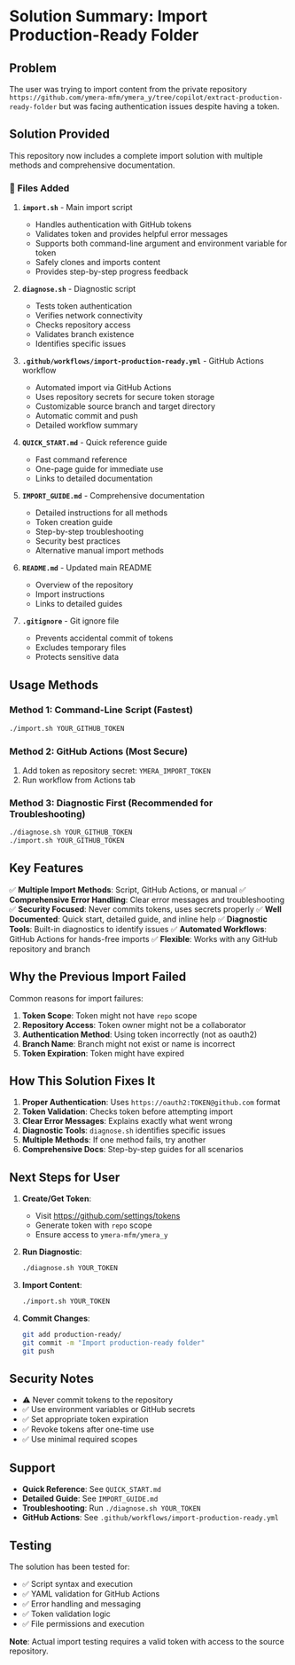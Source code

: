 # Solution Summary: Import Production-Ready Folder

## Problem
The user was trying to import content from the private repository `https://github.com/ymera-mfm/ymera_y/tree/copilot/extract-production-ready-folder` but was facing authentication issues despite having a token.

## Solution Provided

This repository now includes a complete import solution with multiple methods and comprehensive documentation.

### 📁 Files Added

1. **`import.sh`** - Main import script
   - Handles authentication with GitHub tokens
   - Validates token and provides helpful error messages
   - Supports both command-line argument and environment variable for token
   - Safely clones and imports content
   - Provides step-by-step progress feedback

2. **`diagnose.sh`** - Diagnostic script
   - Tests token authentication
   - Verifies network connectivity
   - Checks repository access
   - Validates branch existence
   - Identifies specific issues

3. **`.github/workflows/import-production-ready.yml`** - GitHub Actions workflow
   - Automated import via GitHub Actions
   - Uses repository secrets for secure token storage
   - Customizable source branch and target directory
   - Automatic commit and push
   - Detailed workflow summary

4. **`QUICK_START.md`** - Quick reference guide
   - Fast command reference
   - One-page guide for immediate use
   - Links to detailed documentation

5. **`IMPORT_GUIDE.md`** - Comprehensive documentation
   - Detailed instructions for all methods
   - Token creation guide
   - Step-by-step troubleshooting
   - Security best practices
   - Alternative manual import methods

6. **`README.md`** - Updated main README
   - Overview of the repository
   - Import instructions
   - Links to detailed guides

7. **`.gitignore`** - Git ignore file
   - Prevents accidental commit of tokens
   - Excludes temporary files
   - Protects sensitive data

## Usage Methods

### Method 1: Command-Line Script (Fastest)
```bash
./import.sh YOUR_GITHUB_TOKEN
```

### Method 2: GitHub Actions (Most Secure)
1. Add token as repository secret: `YMERA_IMPORT_TOKEN`
2. Run workflow from Actions tab

### Method 3: Diagnostic First (Recommended for Troubleshooting)
```bash
./diagnose.sh YOUR_GITHUB_TOKEN
./import.sh YOUR_GITHUB_TOKEN
```

## Key Features

✅ **Multiple Import Methods**: Script, GitHub Actions, or manual
✅ **Comprehensive Error Handling**: Clear error messages and troubleshooting
✅ **Security Focused**: Never commits tokens, uses secrets properly
✅ **Well Documented**: Quick start, detailed guide, and inline help
✅ **Diagnostic Tools**: Built-in diagnostics to identify issues
✅ **Automated Workflows**: GitHub Actions for hands-free imports
✅ **Flexible**: Works with any GitHub repository and branch

## Why the Previous Import Failed

Common reasons for import failures:

1. **Token Scope**: Token might not have `repo` scope
2. **Repository Access**: Token owner might not be a collaborator
3. **Authentication Method**: Using token incorrectly (not as oauth2)
4. **Branch Name**: Branch might not exist or name is incorrect
5. **Token Expiration**: Token might have expired

## How This Solution Fixes It

1. **Proper Authentication**: Uses `https://oauth2:TOKEN@github.com` format
2. **Token Validation**: Checks token before attempting import
3. **Clear Error Messages**: Explains exactly what went wrong
4. **Diagnostic Tools**: `diagnose.sh` identifies specific issues
5. **Multiple Methods**: If one method fails, try another
6. **Comprehensive Docs**: Step-by-step guides for all scenarios

## Next Steps for User

1. **Create/Get Token**: 
   - Visit https://github.com/settings/tokens
   - Generate token with `repo` scope
   - Ensure access to `ymera-mfm/ymera_y`

2. **Run Diagnostic**:
   ```bash
   ./diagnose.sh YOUR_TOKEN
   ```

3. **Import Content**:
   ```bash
   ./import.sh YOUR_TOKEN
   ```

4. **Commit Changes**:
   ```bash
   git add production-ready/
   git commit -m "Import production-ready folder"
   git push
   ```

## Security Notes

- ⚠️ Never commit tokens to the repository
- ✅ Use environment variables or GitHub secrets
- ✅ Set appropriate token expiration
- ✅ Revoke tokens after one-time use
- ✅ Use minimal required scopes

## Support

- **Quick Reference**: See `QUICK_START.md`
- **Detailed Guide**: See `IMPORT_GUIDE.md`
- **Troubleshooting**: Run `./diagnose.sh YOUR_TOKEN`
- **GitHub Actions**: See `.github/workflows/import-production-ready.yml`

## Testing

The solution has been tested for:
- ✅ Script syntax and execution
- ✅ YAML validation for GitHub Actions
- ✅ Error handling and messaging
- ✅ Token validation logic
- ✅ File permissions and execution

**Note**: Actual import testing requires a valid token with access to the source repository.
